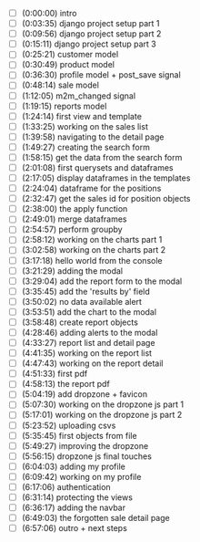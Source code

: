 - [ ] (0:00:00​) intro
- [ ] (0:03:35​) django project setup part 1
- [ ] (0:09:56​) django project setup part 2
- [ ] (0:15:11​) django project setup part 3
- [ ] (0:25:21​) customer model
- [ ] (0:30:49​) product model
- [ ] (0:36:30​) profile model + post_save signal
- [ ] (0:48:14​) sale model
- [ ] (1:12:05​) m2m_changed signal
- [ ] (1:19:15​) reports model
- [ ] (1:24:14​) first view and template
- [ ] (1:33:25​) working on the sales list
- [ ] (1:39:58​) navigating to the detail page
- [ ] (1:49:27​) creating the search form
- [ ] (1:58:15​) get the data from the search form
- [ ] (2:01:08​) first querysets and dataframes
- [ ] (2:17:05​) display dataframes in the templates
- [ ] (2:24:04​) dataframe for the positions
- [ ] (2:32:47​) get the sales id for position objects
- [ ] (2:38:00​) the apply function
- [ ] (2:49:01​) merge dataframes
- [ ] (2:54:57​) perform groupby
- [ ] (2:58:12​) working on the charts part 1
- [ ] (3:02:58​) working on the charts part 2
- [ ] (3:17:18​) hello world from the console
- [ ] (3:21:29​) adding the modal 
- [ ] (3:29:04​) add the report form to the modal 
- [ ] (3:35:45​) add the 'results by' field
- [ ] (3:50:02​) no data available alert 
- [ ] (3:53:51​) add the chart to the modal
- [ ] (3:58:48​) create report objects
- [ ] (4:28:46​) adding alerts to the modal
- [ ] (4:33:27​) report list and detail page
- [ ] (4:41:35​) working on the report list 
- [ ] (4:47:43​) working on the report detail
- [ ] (4:51:33​) first pdf
- [ ] (4:58:13​) the report pdf
- [ ] (5:04:19​) add dropzone + favicon
- [ ] (5:07:30​) working on the dropzone js part 1
- [ ] (5:17:01​) working on the dropzone js part 2
- [ ] (5:23:52​) uploading csvs
- [ ] (5:35:45​) first objects from file
- [ ] (5:49:27​) improving the dropzone
- [ ] (5:56:15​) dropzone js final touches
- [ ] (6:04:03​) adding my profile
- [ ] (6:09:42​) working on my profile
- [ ] (6:17:06​) authentication
- [ ] (6:31:14​) protecting the views
- [ ] (6:36:17​) adding the navbar
- [ ] (6:49:03​) the forgotten sale detail page
- [ ] (6:57:06​) outro + next steps 